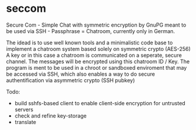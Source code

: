 # seccom
Secure Com - Simple Chat with symmetric encryption by GnuPG meant to be used via SSH - Passphrase = Chatroom, currently only in German. 

The idead is to use well known tools and a minimalistic code base to implement a chatroom system based solely on symmetric crypto (AES-256)
A key or in this case a chatroom is communicated on a seperate, secure channel. The messages will be encrypted using this chatroom ID / Key.
The program is ment to be used in a chroot or sandboxed enviroment that may be accessed via SSH, which also enables a way to do secure authentification via asymmetric crypto (SSH pubkey)

Todo: 

- build sshfs-based client to enable client-side encryption for untrusted servers
- check and refine key-storage
- translate
